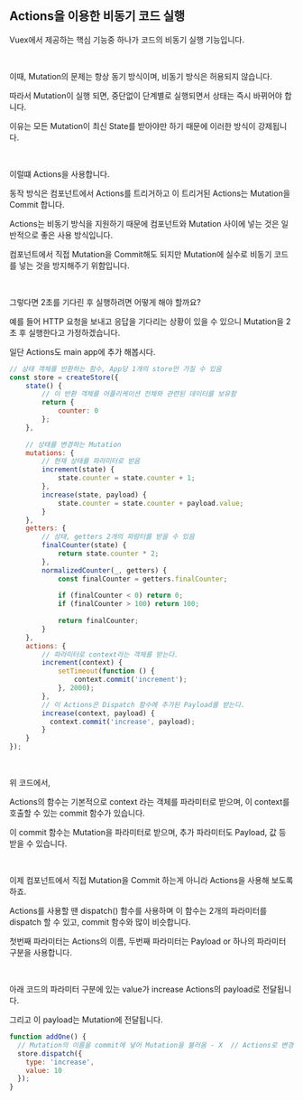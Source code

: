 ## Actions을 이용한 비동기 코드 실행

Vuex에서 제공하는 핵심 기능중 하나가 코드의 비동기 실행 기능입니다.

<br>

이때, Mutation의 문제는 항상 동기 방식이며, 비동기 방식은 허용되지 않습니다.

따라서 Mutation이 실행 되면, 중단없이 단계별로 실행되면서 상태는 즉시 바뀌어야 합니다.

이유는 모든 Mutation이 최신 State를 받아야만 하기 때문에 이러한 방식이 강제됩니다.

<br>

이럴떄 Actions을 사용합니다.

동작 방식은 컴포넌트에서 Actions를 트리거하고 이 트리거된 Actions는 Mutation을 Commit 합니다.

Actions는 비동기 방식을 지원하기 때문에 컴포넌트와 Mutation 사이에 넣는 것은 일반적으로 좋은 사용 방식입니다.

컴포넌트에서 직접 Mutation을 Commit해도 되지만 Mutation에 실수로 비동기 코드를 넣는 것을 방지해주기 위함입니다.

<br>

그렇다면 2초를 기다린 후 실행하려면 어떻게 해야 할까요?

예를 들어 HTTP 요청을 보내고 응답을 기다리는 상황이 있을 수 있으니 Mutation을 2초 후 실행한다고 가정하겠습니다.

일단 Actions도 main app에 추가 해봅시다.

```js
// 상태 객체를 반환하는 함수, App당 1개의 store만 가질 수 있음  
const store = createStore({  
    state() {  
        // 이 반환 객체를 어플리케이션 전체와 관련된 데이터를 보유함  
        return {  
            counter: 0  
        };  
    },  
  
    // 상태를 변경하는 Mutation    
    mutations: {  
        // 현재 상태를 파라미터로 받음  
        increment(state) {  
            state.counter = state.counter + 1;  
        },  
        increase(state, payload) {  
            state.counter = state.counter + payload.value;  
        }  
    },  
    getters: {  
        // 상태, getters 2개의 파람터를 받을 수 있음  
        finalCounter(state) {  
            return state.counter * 2;  
        },  
        normalizedCounter(_, getters) {  
            const finalCounter = getters.finalCounter;  
  
            if (finalCounter < 0) return 0;  
            if (finalCounter > 100) return 100;  
  
            return finalCounter;  
        }  
    },  
    actions: {  
        // 파라미터로 context라는 객체를 받는다.  
        increment(context) {  
            setTimeout(function () {  
                context.commit('increment');  
            }, 2000);  
        },  
        // 이 Actions은 Dispatch 함수에 추가된 Payload를 받는다.  
        increase(context, payload) {  
          context.commit('increase', payload);  
        }  
    }  
});
```

<br>

위 코드에서,

Actions의 함수는 기본적으로 context 라는 객체를 파라미터로 받으며, 이 context를 호출할 수 있는 commit 함수가 있습니다.

이 commit 함수는 Mutation을 파라미터로 받으며, 추가 파라미터도 Payload, 값 등 받을 수 있습니다.

<br>

이제 컴포넌트에서 직접 Mutation을 Commit 하는게 아니라 Actions을 사용해 보도록 하죠.

Actions를 사용할 땐 dispatch() 함수를 사용하며 이 함수는 2개의 파라미터를 dispatch 할 수 있고, commit 함수와 많이 비슷합니다.

첫번째 파라미터는 Actions의 이름, 두번째 파라미터는 Payload or 하나의 파라미터 구분을 사용합니다.

<br>

아래 코드의 파라미터 구분에 있는 value가 increase Actions의 payload로 전달됩니다.

그리고 이 payload는 Mutation에 전달됩니다.

```js
function addOne() {  
  // Mutation의 이름을 commit에 넣어 Mutation을 불러옴 - X  // Actions로 변경  
  store.dispatch({  
    type: 'increase',  
    value: 10  
  });  
}
```